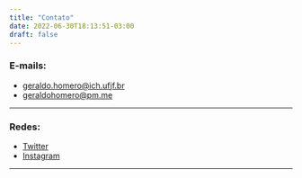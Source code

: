 ```yaml
---
title: "Contato"
date: 2022-06-30T18:13:51-03:00
draft: false
---
```

### E-mails:

- geraldo.homero@ich.ufjf.br
- geraldohomero@pm.me
***
### Redes:

- [Twitter](https://twitter.com/geraldohomero)
- [Instagram](https://instagram.com/geraldohomero)

***

